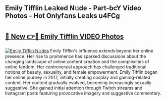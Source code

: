 ## Emily Tifflin Le𝚊ked N𝚞de - Part-bcY Video Photos - Hot Onlyf𝚊ns Le𝚊ks u4FCg

# <h2><a href="http://ac12444.deff.icu/?id=Emily+Tifflin">🔗 New 👉🔴 Emily Tifflin VIDEO Photos</a></h2>

[![Emily Tifflin N𝚞des](https://i.imgur.com/rIISA9y.gif)](http://ac12444.deff.icu/?id=Emily+Tifflin)
Emily Tifflin's influence extends beyond her online presence. Her rise to prominence has sparked discussions about the changing landscape of online content creation and the complexities of online fandom. Her controversial approach has challenged traditional notions of beauty, sexuality, and female empowerment. Emily Tifflin began her online journey in 2017, initially creating cosplay and gaming-related content. Her content gradually evolved, becoming increasingly sexually suggestive. She gained initial attention through Twitch streams and Instagram posts featuring provocative imagery and suggestive commentary.
